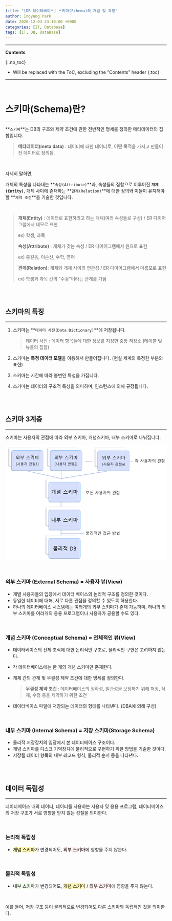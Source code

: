 ```yaml
---
title: "[DB 데이터베이스] 스키마(Schema)의 개념 및 특징"
author: Ingyung Park
date: 2020-12-03 23:10:00 +0900
categories: [IT, Database]
tags: [IT, DB, DataBase]
---
```


---
**Contents**

{:.no_toc}

* Will be replaced with the ToC, excluding the "Contents" header
{:toc}
---

<br/>

# **스키마(Schema)란?**

---

**`스키마`**는 DB의 구조와 제약 조건에 관한 전반적인 명세를 정의한 메타데이터의 집합입니다.

> **메타데이터(meta data)** : 데이터에 대한 데이터로, 어떤 목적을 가지고 만들어진 데이터로 정의됨.

<br/>

자세히 말하면, 

개체의 특성을 나타내는 **`속성(Attribute)`**과, 속성들의 집합으로 이루어진 **`개체(Entity)`**, 개체 사이에 존재하는 **`관계(Relation)`**에 대한 정의와 이들이 유지해야 할 **`제약 조건`**을 기술한 것입니다.

<br/>

>**개체(Entity)** : 데이터로 표현하려고 하는 객체(여러 속성들로 구성) / ER 다이어그램에서 네모로 표현 
>
>ex) 학생, 과목
>
>**속성(Attribute)** : 개체가 갖는 속성 / ER 다이어그램에서 원으로 표현
>
>ex) 홍길동, 이순신, 수학, 영어
>
>**관계(Relation)**: 개체와 개체 사이의 연관성 /  ER 다이어그램에서 마름모로 표현
>
>ex) 학생과 과목 간의 "수강"이라는 관계를 가짐



<br/>

<br/>

## **스키마의 특징**

---

1. 스키마는 **`데이터 사전(Data Dictionary)`**에 저장됩니다.

   > 데이터 사전 : 데이터 항목들에 대한 정보를 지정한 중앙 저장소 (테이블 및 뷰들의 집합)

2. 스키마는 **특정 데이터 모델**을 이용해서 만들어집니다. (현실 세계의 특정한 부분의 표현)

3. 스키마는 시간에 따라 불변인 특성을 가집니다.

4. 스키마는 데이터의 구조적 특성을 의미하며, 인스턴스에 의해 규정됩니다.





<br/>

<br/>

## **스키마 3계층**

---

스키마는 사용자의 관점에 따라 외부 스키마, 개념스키마, 내부 스키마로 나눠집니다.

![image-20201204003948066](/assets/img/posts/schema.png)

<br/>

### **외부 스키마 (External Schema) = 사용자 뷰(View)** 

- 개별 사용자들의 입장에서 데이터 베이스의 논리적 구조를 정의한 것이다.
- 동일한 데이터에 대해, 서로 다른 관점을 정의할 수 있도록 허용한다.
- 하나의 데이터베이스 시스템에는 여러개의 외부 스키마가 존재 가능하며, 하나의 외부 스키마를 여러개의 응용 프로그램이나 사용자가 공용할 수도 있다.



<br/>

### **개념 스키마 (Conceptual Schema) = 전체적인 뷰(View)**

- 데이터베이스의 전체 조직에 대한 논리적인 구조로, 물리적인 구현은 고려하지 않는다.

- 각 데이터베이스에는 한 개의 개념 스키마만 존재한다.

- 개체 간의 관계 및 무결성 제약 조건에 대한 명세를 정의한다.

  > **무결성 제약 조건** : 데이터베이스의 정확성, 일관성을 보장하기 위해 저장, 삭제, 수정 등을 제약하기 위한 조건

- 데이터베이스 파일에 저장되는 데이터의 형태를 나타낸다. (DBA에 의해 구성)



<br/>

### **내부 스키마 (Internal Schema) = 저장 스키마(Storage Schema)**

- 물리적 저장장치의 입장에서 본 데이터베이스 구조이다.
- 개념 스키마를 디스크 기억장치에 물리적으로 구현하기 위한 방법을 기술한 것이다.
- 저장될 데이터 항목의 내부 레코드 형식, 물리적 순서 등을 나타낸다.



<br/>

<br/>

## **데이터 독립성**

---

데이터베이스 내의 데이터, 데이터를 사용하는 사용자 및 응용 프로그램, 데이터베이스의 저장 구조가 서로 영향을 받지 않는 성질을 의미한다.

<br/>

### **논리적 독립성**

- <mark style="background-color: #fff5b1">개념 스키마</mark>가 변경되어도, <mark style="background-color: #ffeeee">외부 스키마</mark>에 영향을 주지 않는다.



<br/>

### **물리적 독립성**

- <mark style="background-color: #f3ffee">내부 스키마</mark>가 변경되어도, <mark style="background-color: #fff5b1">개념 스키마</mark> / <mark style="background-color: #ffeeee">외부 스키마</mark>에 영향을 주지 않는다.



<br/>

예를 들어, 저장 구조 등이 물리적으로 변경되어도 다른 스키마와 독립적인 것을 의미한다.







<br/>